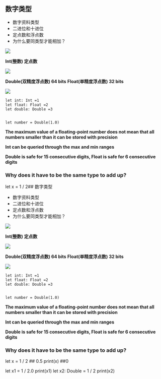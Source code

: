 ## 数字类型
- 数字资料类型
- 二进位和十进位
- 定点数和浮点数
- 为什么要同类型才能相加？


![](https://img.surgee.me/file/ad5a74f6f214f8c741ab0.png)


**Int(整数)  定点数**


![](https://img.surgee.me/file/25c0adea233cd8b62d127.png)


**Double(双精度浮点数) 64 bits**
**Float(单精度浮点数)  32 bits**


![](https:img.surgee.me/file/6499372754c64494483ad.png)


```
let int: Int =1
let float: Float =2
let double: Double =3


let number = Double(1.0)
```

**The maximum value of a floating-point number does not mean that all numbers smaller than it can be stored with precision**

**Int can be queried through the max and min ranges**

**Double is safe for 15 consecutive digits, Float is safe for 6 consecutive digits**


### Why does it have to be the same type to add up?


let x = 1 / 2## 数字类型
- 数字资料类型
- 二进位和十进位
- 定点数和浮点数
- 为什么要同类型才能相加？


![](https://img.surgee.me/file/ad5a74f6f214f8c741ab0.png)


**Int(整数)  定点数**


![](https://img.surgee.me/file/25c0adea233cd8b62d127.png)


**Double(双精度浮点数) 64 bits**
**Float(单精度浮点数)  32 bits**


![](https:img.surgee.me/file/6499372754c64494483ad.png)


```
let int: Int =1
let float: Float =2
let double: Double =3


let number = Double(1.0)
```

**The maximum value of a floating-point number does not mean that all numbers smaller than it can be stored with precision**

**Int can be queried through the max and min ranges**

**Double is safe for 15 consecutive digits, Float is safe for 6 consecutive digits**


### Why does it have to be the same type to add up? 


let x = 1 / 2   ## 0.5
print(x)  ##0

let x1 = 1 / 2.0 
print(x1)
let x2: Double = 1 / 2
print(x2)



